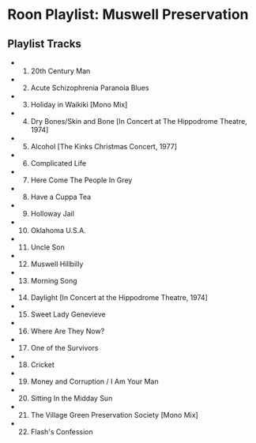 # Roon Playlist: Muswell Preservation

## Playlist Tracks


- 1. 20th Century Man
- 2. Acute Schizophrenia Paranoia Blues
- 3. Holiday in Waikiki [Mono Mix]
- 4. Dry Bones/Skin and Bone [In Concert at The Hippodrome Theatre, 1974]
- 5. Alcohol [The Kinks Christmas Concert, 1977]
- 6. Complicated Life
- 7. Here Come The People In Grey
- 8. Have a Cuppa Tea
- 9. Holloway Jail
- 10. Oklahoma U.S.A.
- 11. Uncle Son
- 12. Muswell Hillbilly
- 13. Morning Song
- 14. Daylight [In Concert at the Hippodrome Theatre, 1974]
- 15. Sweet Lady Genevieve
- 16. Where Are They Now?
- 17. One of the Survivors
- 18. Cricket
- 19. Money and Corruption / I Am Your Man
- 20. Sitting In the Midday Sun
- 21. The Village Green Preservation Society [Mono Mix]
- 22. Flash's Confession


